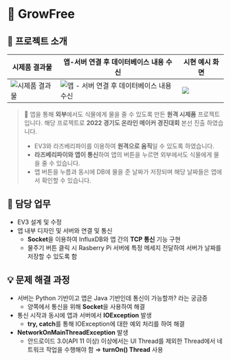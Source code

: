# 🌱 GrowFree

## 📖 프로젝트 소개
| 시제품 결과물 | 앱-서버 연결 후 데이터베이스 내용 수신 | 시현 예시 화면 |
|--|--|--|
| ![시제품 결과물](https://file.notion.so/f/s/d636ef52-fe8f-4439-97b8-3b39b02a3edd/Untitled.png?id=daf057af-a285-4676-a244-41908a7ed9dc&table=block&spaceId=4fee607c-9fab-47df-96d0-8ba12808c88d&expirationTimestamp=1687421440027&signature=SV50CI8ujCDP6f0vIUEZoMpLtbQ1r3T5IRsXPQwx7iM&downloadName=Untitled.png) | ![앱 - 서버 연결 후 데이터베이스 내용 수신](https://github.com/Wise-99/GrowFree/assets/90273263/6c247170-0c1f-4ed8-b845-55da7067d82f) | ![](https://file.notion.so/f/s/bda20aed-58a5-48c9-887b-8d61b8efb118/Untitled.png?id=3a585649-cffd-4eac-9cbe-ee248c19003b&table=block&spaceId=4fee607c-9fab-47df-96d0-8ba12808c88d&expirationTimestamp=1687421457030&signature=xo1P-Cgb9l7mmTdTDSL6HGyPXYjVExEOpjIFJtmsXNI&downloadName=Untitled.png) |

> 🌱 앱을 통해 **외부**에서도 식물에게 물을 줄 수 있도록 만든 **원격 시제품** 프로젝트 입니다. 해당 프로젝트로 **2022 경기도 온라인 메이커 경진대회** 본선 진출 하였습니다.
> 
> -   EV3와 라즈베리파이를 이용하여 **원격으로 움직**일 수 있도록 하였습니다.
> -   **라즈베리파이와 앱이 통신**하여 앱의 버튼을 누르면 외부에서도 식물에게 물을 줄 수 있습니다.
> -   앱 버튼을 누름과 동시에 DB에 물을 준 날짜가 저장되며 해당 날짜들은 앱에서 확인할 수 있습니다.

## 📄 담당 업무

-   EV3 설계 및 수정
- 앱 내부 디자인 및 서버와 연결 및 통신
    - **Socket**을 이용하여 InfluxDB와 앱 간의 **TCP 통신** 기능 구현
    - 물주기 버튼 클릭 시 Rasberry Pi 서버에 특정 메세지 전달하여 서버가 날짜를 저장할 수 있도록 함

## 💡 문제 해결 과정
-   서버는 Python 기반이고 앱은 Java 기반인데 통신이 가능할까? 라는 궁금증
    -   양쪽에서 통신을 위해 **Socket**을 사용하여 해결
-   통신 시작과 동시에 앱과 서버에서 **IOException** 발생
    -   **try, catch**를 통해 IOException에 대한 예외 처리를 하여 해결
-   **NetworkOnMainThreadException** 발생
    -   안드로이드 3.0(API 11 이상) 이상에서는 UI Thread를 제외한 Thread에서 네트워크 작업을 수행해야 함 ⇒ **turnOn() Thread** 사용

